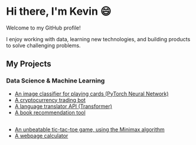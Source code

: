 # Hi there, I'm Kevin :smile:

Welcome to my GitHub profile!

I enjoy working with data, learning new technologies, and building products to solve challenging problems.

## My Projects
### Data Science & Machine Learning
- [An image classifier for playing cards (PyTorch Neural Network)](https://github.com/kevinwchen/playing-card-classifier)
- [A cryptocurrency trading bot](https://github.com/kevinwchen/binance-trading-bot)
- [A language translator API (Transformer)](https://github.com/kevinwchen/translation-api)
- [A book recommendation tool](https://github.com/kevinwchen/book-recommender)
## 
- [An unbeatable tic-tac-toe game, using the Minimax algorithm](https://github.com/kevinwchen/odin-tic-tac-toe)
- [A webpage calculator](https://github.com/kevinwchen/odin-calculator)
